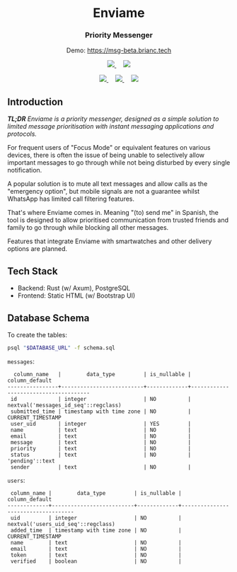 

<div align="center">
  <h1>Enviame</h1>
  <h3>Priority Messenger</h3>
  <p>Demo: <a href="https://msg-beta.brianc.tech">https://msg-beta.brianc.tech</a></p>
  <p>
    <picture>
      <a href="https://github.com/differental/enviame/actions/workflows/ci_prod.yml">
        <img src="https://img.shields.io/github/actions/workflow/status/differental/enviame/ci_prod.yml?label=Production&style=for-the-badge" />
      </a>
    </picture>
    <span>&nbsp;&nbsp;&nbsp;</span>
    <picture>
      <a href="https://github.com/differental/enviame/actions/workflows/ci_beta.yml">
        <img src="https://img.shields.io/github/actions/workflow/status/differental/enviame/ci_beta.yml?label=Beta&style=for-the-badge">
      </a>
    </picture>
  </p>
  <p>
    <picture>
      <a href="https://github.com/differental/enviame/tree/main">
        <img src="https://img.shields.io/github/last-commit/differental/enviame?style=for-the-badge" />
      </a>
    </picture>
    <span>&nbsp;&nbsp;&nbsp;</span>
    <picture>
      <a href="https://github.com/differental/enviame/blob/main/LICENSE">
        <img src="https://img.shields.io/github/license/differental/enviame?style=for-the-badge&color=499dd0" />
      </a>
    </picture>
    <span>&nbsp;&nbsp;&nbsp;</span>
    <picture>
      <a href="https://www.rust-lang.org/">
        <img src="https://img.shields.io/badge/Made%20with-rust-red?style=for-the-badge" />
      </a>
    </picture>
  </p>
</div>

## Introduction

***TL;DR** Enviame is a priority messenger, designed as a simple solution to limited message prioritisation with instant messaging applications and protocols.*

For frequent users of "Focus Mode" or equivalent features on various devices, there is often the issue of being unable to selectively allow important messages to go through while not being disturbed by every single notification.

A popular solution is to mute all text messages and allow calls as the "emergency option", but mobile signals are not a guarantee whilst WhatsApp has limited call filtering features.

That's where Enviame comes in. Meaning "(to) send me" in Spanish, the tool is designed to allow prioritised communication from trusted friends and family to go through while blocking all other messages.

Features that integrate Enviame with smartwatches and other delivery options are planned.

## Tech Stack

- Backend: Rust (w/ Axum), PostgreSQL
- Frontend: Static HTML (w/ Bootstrap UI)

## Database Schema

To create the tables:

```bash
psql "$DATABASE_URL" -f schema.sql
```

`messages`:

```text
  column_name   |        data_type         | is_nullable |            column_default            
----------------+--------------------------+-------------+--------------------------------------
 id             | integer                  | NO          | nextval('messages_id_seq'::regclass)
 submitted_time | timestamp with time zone | NO          | CURRENT_TIMESTAMP
 user_uid       | integer                  | YES         | 
 name           | text                     | NO          | 
 email          | text                     | NO          | 
 message        | text                     | NO          | 
 priority       | text                     | NO          | 
 status         | text                     | NO          | 'pending'::text
 sender         | text                     | NO          | 
```

`users`:

```text
 column_name |        data_type         | is_nullable |           column_default           
-------------+--------------------------+-------------+------------------------------------
 uid         | integer                  | NO          | nextval('users_uid_seq'::regclass)
 added_time  | timestamp with time zone | NO          | CURRENT_TIMESTAMP
 name        | text                     | NO          | 
 email       | text                     | NO          | 
 token       | text                     | NO          | 
 verified    | boolean                  | NO          | 
```
